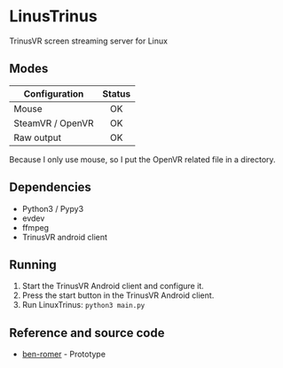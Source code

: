 # LinusTrinus

TrinusVR screen streaming server for Linux

## Modes
|      Configuration      |   Status  |
| ----------------------- |:---------:|
| Mouse                   |   OK      |
| SteamVR / OpenVR        |   OK      |
| Raw output              |   OK      |

Because I only use mouse, so I put the OpenVR related file in a directory.


## Dependencies

* Python3 / Pypy3
* evdev
* ffmpeg
* TrinusVR android client

## Running

1. Start the TrinusVR Android client and configure it.
2. Press the start button in the TrinusVR Android client.
3. Run LinuxTrinus: `python3 main.py`

## Reference and source code

* [ben-romer](https://github.com/ben-romer/LinusTrinus) - Prototype
